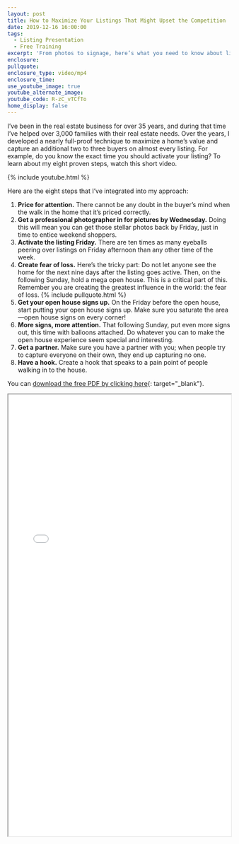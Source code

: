 ```yaml
---
layout: post
title: How to Maximize Your Listings That Might Upset the Competition
date: 2019-12-16 16:00:00
tags:
  - Listing Presentation
  - Free Training
excerpt: 'From photos to signage, here’s what you need to know about listings'
enclosure:
pullquote:
enclosure_type: video/mp4
enclosure_time:
use_youtube_image: true
youtube_alternate_image:
youtube_code: R-zC_vTCfTo
home_display: false
---
```


I’ve been in the real estate business for over 35 years, and during that time I’ve helped over 3,000 families with their real estate needs. Over the years, I developed a nearly full-proof technique to maximize a home’s value and capture an additional two to three buyers on almost every listing. For example, do you know the exact time you should activate your listing? To learn about my eight proven steps, watch this short video.

{% include youtube.html %}

Here are the eight steps that I’ve integrated into my approach:&nbsp;

1. **Price for attention.** There cannot be any doubt in the buyer’s mind when the walk in the home that it’s priced correctly.&nbsp;
2. **Get a professional photographer in for pictures by Wednesday.** Doing this will mean you can get those stellar photos back by Friday, just in time to entice weekend shoppers.&nbsp;
3. **Activate the listing Friday.** There are ten times as many eyeballs peering over listings on Friday afternoon than any other time of the week.&nbsp;
4. **Create fear of loss.** Here’s the tricky part: Do not let anyone see the home for the next nine days after the listing goes active. Then, on the following Sunday, hold a mega open house. This is a critical part of this. Remember you are creating the greatest influence in the world: the fear of loss. {% include pullquote.html %}
5. **Get your open house signs up.**&nbsp;On the Friday before the open house, start putting your open house signs up. Make sure you saturate the area—open house signs on every corner\!&nbsp;
6. **More signs, more attention.** That following Sunday, put even more signs out, this time with balloons attached. Do whatever you can to make the open house experience seem special and interesting.&nbsp;
7. **Get a partner.** Make sure you have a partner with you; when people try to capture everyone on their own, they end up capturing no one.&nbsp;
8. **Have a hook.**&nbsp;Create a hook that speaks to a pain point of people walking in to the house.&nbsp;

You can&nbsp;[download the free PDF by clicking here](/uploads/listing.pdf){: target="_blank"}.&nbsp;

<iframe src="/uploads/listing.pdf" width="100%" height="1000px"></iframe>
